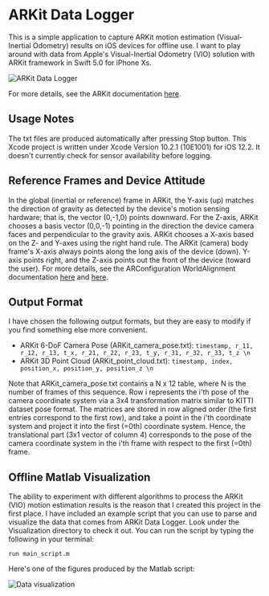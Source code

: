 # ARKit Data Logger #

This is a simple application to capture ARKit motion estimation (Visual-Inertial Odometry) results on iOS devices for offline use.
I want to play around with data from Apple's Visual-Inertial Odometry (VIO) solution with ARKit framework in Swift 5.0 for iPhone Xs.

![ARKit Data Logger](https://github.com/PyojinKim/ARKit-Data-Logger/blob/master/screenshot.png)

For more details, see the ARKit documentation [here](https://developer.apple.com/documentation/arkit).


## Usage Notes ##

The txt files are produced automatically after pressing Stop button.
This Xcode project is written under Xcode Version 10.2.1 (10E1001) for iOS 12.2.
It doesn't currently check for sensor availability before logging.


## Reference Frames and Device Attitude ##

In the global (inertial or reference) frame in ARKit, the Y-axis (up) matches the direction of gravity as detected by the device's motion sensing hardware; that is, the vector (0,-1,0) points downward.
For the Z-axis, ARKit chooses a basis vector (0,0,-1) pointing in the direction the device camera faces and perpendicular to the gravity axis.
ARKit chooses a X-axis based on the Z- and Y-axes using the right hand rule.
The ARKit (camera) body frame's X-axis always points along the long axis of the device (down).
Y-axis points right, and the Z-axis points out the front of the device (toward the user).
For more details, see the ARConfiguration WorldAlignment documentation [here](https://developer.apple.com/documentation/arkit/arconfiguration/worldalignment/gravity) and [here](https://developer.apple.com/documentation/arkit/arconfiguration/worldalignment/camera).


## Output Format ##

I have chosen the following output formats, but they are easy to modify if you find something else more convenient.

* ARKit 6-DoF Camera Pose (ARKit_camera_pose.txt): `timestamp, r_11, r_12, r_13, t_x, r_21, r_22, r_23, t_y, r_31, r_32, r_33, t_z \n`
* ARKit 3D Point Cloud (ARKit_point_cloud.txt): `timestamp, index, position_x, position_y, position_z \n`

Note that ARKit_camera_pose.txt contains a N x 12 table, where N is the number of frames of this sequence.
Row i represents the i'th pose of the camera coordinate system via a 3x4 transformation matrix similar to KITTI dataset pose format.
The matrices are stored in row aligned order (the first entries correspond to the first row), and take a point in the i'th coordinate system and project it into the first (=0th) coordinate system.
Hence, the translational part (3x1 vector of column 4) corresponds to the pose of the camera coordinate system in the i'th frame with respect to the first (=0th) frame.


## Offline Matlab Visualization ##

The ability to experiment with different algorithms to process the ARKit (VIO) motion estimation results is the reason that I created this project in the first place.
I have included an example script that you can use to parse and visualize the data that comes from ARKit Data Logger.
Look under the Visualization directory to check it out.
You can run the script by typing the following in your terminal:

    run main_script.m

Here's one of the figures produced by the Matlab script:

![Data visualization](https://github.com/PyojinKim/ARKit-Data-Logger/blob/master/data_visualization.png)
